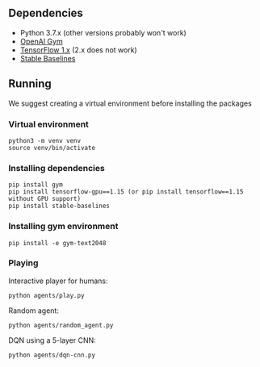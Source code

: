 ## Dependencies
- Python 3.7.x (other versions probably won't work)
- [OpenAI Gym](https://github.com/openai/gym)
- [TensorFlow 1.x](https://www.tensorflow.org/install/pip) (2.x does not work)
- [Stable Baselines](https://github.com/hill-a/stable-baselines)

## Running

We suggest creating a virtual environment before installing the packages

### Virtual environment
```
python3 -m venv venv
source venv/bin/activate
```

### Installing dependencies

```
pip install gym
pip install tensorflow-gpu==1.15 (or pip install tensorflow==1.15 without GPU support)
pip install stable-baselines
```

### Installing gym environment

```
pip install -e gym-text2048
```

### Playing

Interactive player for humans:
```
python agents/play.py
```

Random agent:
```
python agents/random_agent.py
```

DQN using a 5-layer CNN:
```
python agents/dqn-cnn.py
```



